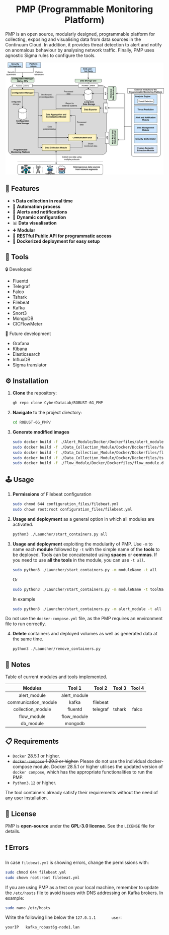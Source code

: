 <h1 align="center">PMP (Programmable Monitoring Platform)</h1>

PMP is an open source, modularly designed, programmable platform for collecting, exposing and visualising data from data sources in the Continuum Cloud. In addition, it provides threat detection to alert and notify on anomalous behaviour by analysing network traffic. Finally, PMP uses agnostic Sigma rules to configure the tools.

![Framework](https://github.com/CyberDataLab/ROBUST-6G_PMP/blob/main/PMP_design.svg)


## 🔧 Features

 - :cyclone: **Data collection in real time**
 - :electric_plug: **Automation process**
 - :bell: **Alerts and notifications**
 - :hammer: **Dynamic configuration**
 - :bar_chart: **Data visualisation**
 - :heavy_plus_sign: **Modular**
 - 🚀 **RESTful Public API for programmatic access**
 - 🐳 **Dockerized deployment for easy setup**  

## :nut_and_bolt: Tools

:lock: Developed
 * Fluentd
 * Telegraf
 * Falco
 * Tshark
 * Filebeat
 * Kafka
 * Snort3
 * MongoDB
 * CICFlowMeter

:construction: Future development
 * Grafana
 * Kibana
 * Elasticsearch
 * InfluxDB
 * Sigma translator

## ⚙️ Installation

1. **Clone** the repository:
   ```bash
   gh repo clone CyberDataLab/ROBUST-6G_PMP
   ```
2. **Navigate** to the project directory:
   ```bash
   cd ROBUST-6G_PMP/
   ```

3. **Generate modified images**
   ```bash
   sudo docker build -f ./Alert_Module/Docker/Dockerfiles/alert_module.dockerfile -t alert_module_novadef:latest .
   sudo docker build -f ./Data_Collection_Module/Docker/Dockerfiles/falco.dockerfile -t falco_novadef:latest .
   sudo docker build -f ./Data_Collection_Module/Docker/Dockerfiles/fluentd.dockerfile -t fluentd_novadef:latest .
   sudo docker build -f ./Data_Collection_Module/Docker/Dockerfiles/tshark.dockerfile -t tshark_novadef:latest .
   sudo docker build -f ./Flow_Module/Docker/Dockerfiles/flow_module.dockerfile -t flow_module_novadef:latest .
   ```


## 🕹️ Usage


1. **Permissions** of Filebeat configuration
   ```bash
   sudo chmod 644 configuration_files/filebeat.yml
   sudo chown root:root configuration_files/filebeat.yml
   ```

2. **Usage and deployment** as a general option in which all modules are activated.
   ```bash
   python3 ./Launcher/start_containers.py all
   ```
3. **Usage and deployment** exploiting the modularity of PMP. Use `-m` to name each **module** followed by `-t` with the simple name of the **tools** to be deployed. Tools can be concatenated using **spaces** or **commas**. If you need to use **all the tools** in the module, you can use `-t all`.
   ```bash
   sudo python3 ./Launcher/start_containers.py -m moduleName -t all
   ```
    Or
   ```bash
   sudo python3 ./Launcher/start_containers.py -m moduleName -t toolName1,toolName2
   ```
    In example
   ```bash
   sudo python3 ./Launcher/start_containers.py -m alert_module -t all -m db_module -t all -m communication_module -t all -m flow_module -t all -m collection_module -t tshark,fluentd,telegraf
   ```

Do not use the `docker-compose.yml` file, as the PMP requires an environment file to run correctly.

4. **Delete** containers and deployed volumes as well as generated data at the same time.
   ```bash
   python3 ./Launcher/remove_containers.py
   ```

## :notebook: Notes
Table of current modules and tools implemented.

|        Modules       |    Tool 1    |  Tool 2  |  Tool 3 |  Tool 4 |
|:--------------------:|:------------:|:--------:|:-------:|:-------:|
|     alert_module     | alert_module |          |         |         |
| communication_module |     kafka    | filebeat |         |         |
|   collection_module  |    fluentd   | telegraf |  tshark |  falco  |
|      flow_module     |  flow_module |          |         |         |
|       db_module      |    mongodb   |          |         |         |


## 📋 Requirements

 * `Docker` 28.5.1 or higher.
 * ~~`docker-compose` 1.29.2 or higher.~~ Please do not use the individual docker-compose module. Docker 28.5.1 or higher utilises the updated version of `docker compose`, which has the appropriate functionalities to run the PMP.
 * `Python3.12` or higher.

The tool containers already satisfy their requirements without the need of any user installation.

## 📜 License

PMP is **open-source** under the **GPL-3.0 license**. See the `LICENSE` file for details.

## :heavy_exclamation_mark: Errors

In case `filebeat.yml` is showing errors, change the permissions with: 

   ```bash
   sudo chmod 644 filebeat.yml
   sudo chown root:root filebeat.yml
   ``` 

If you are using PMP as a test on your local machine, remember to update the `/etc/hosts` file to avoid issues with DNS addressing on Kafka brokers. In example:

   ```bash
   sudo nano /etc/hosts
   ```

Write the following line below the `127.0.1.1       user`:

   ```bash
   yourIP	kafka_robust6g-node1.lan
   ```
